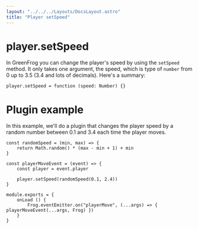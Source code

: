 ```yaml
---
layout: "../../../Layouts/DocsLayout.astro"
title: "Player setSpeed"
---
```


# player.setSpeed

In GreenFrog you can change the player's speed by using the `setSpeed` method. It only takes one argument, the speed, which is type of `number` from 0 up to 3.5 (3.4 and lots of decimals). Here's a summary:

```
player.setSpeed = function (speed: Number) {}
```

# Plugin example

In this example, we'll do a plugin that changes the player speed by a random number between 0.1 and 3.4 each time the player moves.

```
const randomSpeed = (min, max) => {
    return Math.random() * (max - min + 1) + min
}

const playerMoveEvent = (event) => {
    const player = event.player

    player.setSpeed(randomSpeed(0.1, 2.4))
}

module.exports = {
    onLoad () {
        Frog.eventEmitter.on("playerMove", (...args) => { playerMoveEvent(...args, Frog) })
    }
}
```